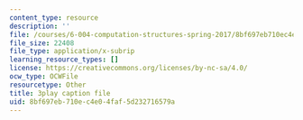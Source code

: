 ```yaml
---
content_type: resource
description: ''
file: /courses/6-004-computation-structures-spring-2017/8bf697eb710ec4e04faf5d232716579a_YEZUywtDJQ4.srt
file_size: 22408
file_type: application/x-subrip
learning_resource_types: []
license: https://creativecommons.org/licenses/by-nc-sa/4.0/
ocw_type: OCWFile
resourcetype: Other
title: 3play caption file
uid: 8bf697eb-710e-c4e0-4faf-5d232716579a
---
```

